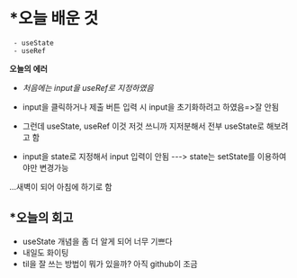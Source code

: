 # *오늘 배운 것
```shell
 - useState
 - useRef
 ```
 
__오늘의 에러__
 - _처음에는 input을 useRef로 지정하였음_ 
 - input을 클릭하거나 제출 버튼 입력 시 input을 초기화하려고 하였음=>잘 안됨

 - 그런데 useState, useRef 이것 저것 쓰니까 지저분해서 전부 useState로 해보려고 함
 - input을 state로 지정해서 input 입력이 안됨 ---> state는 setState를 이용하여야만 변경가능
 
 ...새벽이 되어 아침에 하기로 함
 
 ## *오늘의 회고
  - useState 개념을 좀 더 알게 되어 너무 기쁘다
  - 내일도 화이팅
  - til을 잘 쓰는 방법이 뭐가 있을까? 아직 github이 조금 
